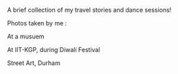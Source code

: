 A brief collection of my travel stories and dance sessions!

Photos taken by me :

At a musuem
<img src="https://sakshiagarwal.github.io/coverphoto.jpg" alt="">

At IIT-KGP, during Diwali Festival
<img src="https://sakshiagarwal.github.io/illu.PNG" alt="">

Street Art, Durham 
<img src="https://sakshiagarwal.github.io/durham.png" alt="">
